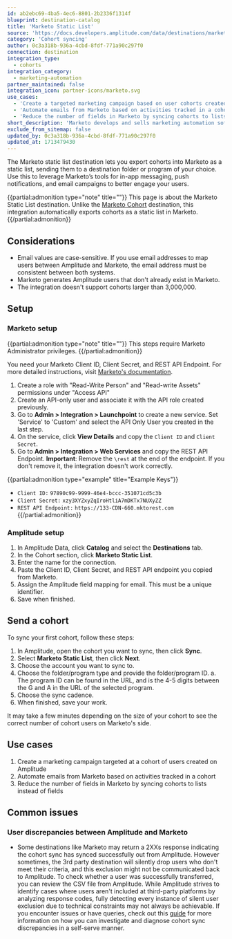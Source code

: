 ```yaml
---
id: ab2ebc69-4ba5-4ec6-8801-2b2336f1314f
blueprint: destination-catalog
title: 'Marketo Static List'
source: 'https://docs.developers.amplitude.com/data/destinations/marketo-static-list'
category: 'Cohort syncing'
author: 0c3a318b-936a-4cbd-8fdf-771a90c297f0
connection: destination
integration_type:
  - cohorts
integration_category:
  - marketing-automation
partner_maintained: false
integration_icon: partner-icons/marketo.svg
use_cases:
  - 'Create a targeted marketing campaign based on user cohorts created in Amplitude.'
  - 'Automate emails from Marketo based on activities tracked in a cohort.'
  - 'Reduce the number of fields in Marketo by syncing cohorts to lists instead of fields.'
short_description: 'Marketo develops and sells marketing automation software for account-based marketing and other marketing services and products including SEO and content creation.'
exclude_from_sitemap: false
updated_by: 0c3a318b-936a-4cbd-8fdf-771a90c297f0
updated_at: 1713479430
---
```

The Marketo static list destination lets you export cohorts into Marketo as a static list, sending them to a destination folder or program of your choice. Use this to leverage Marketo’s tools for in-app messaging, push notifications, and email campaigns to better engage your users. 

{{partial:admonition type="note" title=""}}
This page is about the Marketo Static List destination. Unlike the [Marketo Cohort](/docs/data/destination-catalog/marketo) destination, this integration automatically exports cohorts as a static list in Marketo.
{{/partial:admonition}}

## Considerations

- Email values are case-sensitive. If you use email addresses to map users between Amplitude and Marketo, the email address must be consistent between both systems.
- Marketo generates Amplitude users that don't already exist in Marketo.
- The integration doesn't support cohorts larger than 3,000,000.

## Setup

### Marketo setup


{{partial:admonition type="note" title=""}}
This steps require Marketo Administrator privileges.
{{/partial:admonition}}

You need your Marketo Client ID, Client Secret, and REST API Endpoint. For more detailed instructions, visit [Marketo's documentation](https://developers.marketo.com/blog/quick-start-guide-for-marketo-rest-api/).

1. Create a role with "Read-Write Person" and "Read-write Assets" permissions under "Access API"
2. Create an API-only user and associate it with the API role created previously.
3. Go to **Admin > Integration > Launchpoint** to create a new service. Set 'Service' to 'Custom' and select the API Only User you created in the last step.
4. On the service, click **View Details** and copy the `Client ID` and `Client Secret`.
5. Go to **Admin > Integration > Web Services** and copy the REST API Endpoint. **Important**: Remove the `\rest` at the end of the endpoint. If you don't remove it, the integration doesn't work correctly.

{{partial:admonition type="example" title="Example Keys"}}
- `Client ID:` `97890c99-9999-46e4-bccc-351071cd5c3b`
- `Client Secret:` `xzy3XYZxyZqIroHtliA7mDKTx7NUXyZZ`
- `REST API Endpoint:` `https://133-CDN-660.mktorest.com`
{{/partial:admonition}}

### Amplitude setup

1. In Amplitude Data, click **Catalog** and select the **Destinations** tab.
2. In the Cohort section, click **Marketo Static List**.
3. Enter the name for the connection.
4. Paste the Client ID, Client Secret, and REST API endpoint you copied from Marketo.
5. Assign the Amplitude field mapping for email. This must be a unique identifier.
6. Save when finished.

## Send a cohort

To sync your first cohort, follow these steps:

1. In Amplitude, open the cohort you want to sync, then click **Sync**.
2. Select **Marketo Static List**, then click **Next**.
3. Choose the account you want to sync to.
4. Choose the folder/program type and provide the folder/program ID.
    a. The program ID can be found in the URL, and is the 4-5 digits between the G and A in the URL of the selected program. 
5. Choose the sync cadence.
6. When finished, save your work.

It may take a few minutes depending on the size of your cohort to see the correct number of cohort users on Marketo's side.

## Use cases

1. Create a marketing campaign targeted at a cohort of users created on Amplitude
2. Automate emails from Marketo based on activities tracked in a cohort
3. Reduce the number of fields in Marketo by syncing cohorts to lists instead of fields

## Common issues

### User discrepancies between Amplitude and Marketo

- Some destinations like Marketo may return a 2XXs response indicating the cohort sync has synced successfully out from Amplitude. However sometimes, the 3rd party destination will silently drop users who don't meet their criteria, and this exclusion might not be communicated back to Amplitude. To check whether a user was successfully transferred, you can review the CSV file from Amplitude. While Amplitude strives to identify cases where users aren't included at third-party platforms by analyzing response codes, fully detecting every instance of silent user exclusion due to technical constraints may not always be achievable. If you encounter issues or have queries, check out this [guide](/docs/cdp/audiences/third-party-syncs) for more information on how you can investigate and diagnose cohort sync discrepancies in a self-serve manner.
